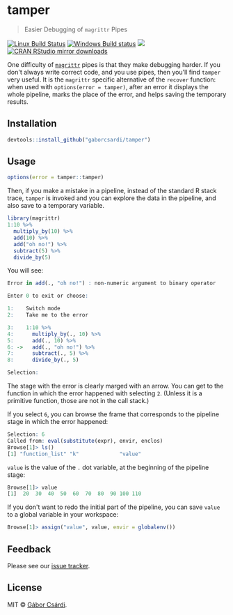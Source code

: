 


# tamper

> Easier Debugging of `magrittr` Pipes

[![Linux Build Status](https://travis-ci.org/gaborcsardi/tamper.svg?branch=master)](https://travis-ci.org/gaborcsardi/tamper)
[![Windows Build status](https://ci.appveyor.com/api/projects/status/github/gaborcsardi/tamper?svg=true)](https://ci.appveyor.com/project/gaborcsardi/tamper)
[![](http://www.r-pkg.org/badges/version/tamper)](http://www.r-pkg.org/pkg/tamper)
[![CRAN RStudio mirror downloads](http://cranlogs.r-pkg.org/badges/tamper)](http://www.r-pkg.org/pkg/tamper)


One difficulty of
[`magrittr`](https://github.com/smbache/magrittr) pipes is that they make
debugging harder. If you don't always write correct code, and you use
pipes, then you'll find `tamper` very useful. It is the `magrittr` specific
alternative of the `recover` function: when used with
`options(error = tamper)`, after an error it displays the whole pipeline,
marks the place of the error, and helps saving the temporary results. 

## Installation


```r
devtools::install_github("gaborcsardi/tamper")
```

## Usage

```r
options(error = tamper::tamper)
```

Then, if you make a mistake in a pipeline, instead of the standard
R stack trace, `tamper` is invoked and you can explore the data in
the pipeline, and also save to a temporary variable.

```r
library(magrittr)
1:10 %>%
  multiply_by(10) %>%
  add(10) %>%
  add("oh no!") %>%
  subtract(5) %>%
  divide_by(5)
```

You will see:

```r
Error in add(., "oh no!") : non-numeric argument to binary operator

Enter 0 to exit or choose:

1:    Switch mode
2:    Take me to the error

3:    1:10 %>%
4:      multiply_by(., 10) %>%
5:      add(., 10) %>%
6: ->   add(., "oh no!") %>%
7:      subtract(., 5) %>%
8:      divide_by(., 5)

Selection:
```

The stage with the error is clearly marged with an arrow. You can get to
the function in which the error happened with selecting `2`. (Unless it
is a primitive function, those are not in the call stack.)

If you select `6`, you can browse the frame that corresponds to the
pipeline stage in which the error happened: 

```r
Selection: 6
Called from: eval(substitute(expr), envir, enclos)
Browse[1]> ls()
[1] "function_list" "k"             "value"
```

`value` is the value of the `.` dot variable, at the beginning
of the pipeline stage:

```r
Browse[1]> value
[1]  20  30  40  50  60  70  80  90 100 110
```

If you don't want to redo the initial part of the pipeline, you
can save `value` to a global variable in your workspace:

```r
Browse[1]> assign("value", value, envir = globalenv())
```

## Feedback

Please see our
[issue tracker](https://github.com/gaborcsardi/tamper/issues).

## License

MIT © [Gábor Csárdi](https://github.com/gaborcsardi).
